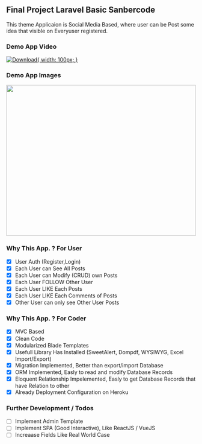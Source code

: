 ## Final Project Laravel Basic Sanbercode

This theme Applicaion is Social Media Based, where user can be Post some idea that visible on Everyuser registered.

### Demo App Video

[![Download](https://gitlab.com/illusi03/sanber-laravel-final/-/raw/master/button.png){ width: 100px; }](https://gitlab.com/illusi03/sanber-laravel-final/-/raw/master/Demo_App.mkv?inline=false)

### Demo App Images

<p float="left">
  <img src="https://gitlab.com/illusi03/sanber-laravel-final/-/raw/master/Demo_App.png" width="100%" height="400" alt=""/>
</p>

### Why This App. ? For User

-   [x] User Auth (Register,Login)
-   [x] Each User can See All Posts
-   [x] Each User can Modify (CRUD) own Posts
-   [x] Each User FOLLOW Other User
-   [x] Each User LIKE Each Posts
-   [x] Each User LIKE Each Comments of Posts
-   [x] Other User can only see Other User Posts

### Why This App. ? For Coder

-   [x] MVC Based
-   [x] Clean Code
-   [x] Modularized Blade Templates
-   [x] Usefull Library Has Installed (SweetAlert, Dompdf, WYSIWYG, Excel Import/Export)
-   [x] Migration Implemented, Better than export/import Database
-   [x] ORM Implemented, Easly to read and modify Database Records
-   [x] Eloquent Relationship Impelemented, Easly to get Database Records that have Relation to other
-   [x] Already Deployment Configuration on Heroku

### Further Development / Todos

-   [ ] Implement Admin Template
-   [ ] Implement SPA (Good Interactive), Like ReactJS / VueJS
-   [ ] Increaase Fields Like Real World Case

